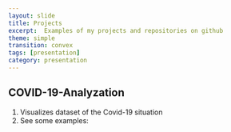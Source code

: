 ```yaml
---
layout: slide
title: Projects
excerpt:  Examples of my projects and repositories on github
theme: simple
transition: convex
tags: [presentation]
category: presentation
---
```

<section data-markdown>

## COVID-19-Analyzation
1. Visualizes dataset of the Covid-19 situation
2. See some examples:

<img source="https://github.com/m1ghtfr3e/m1ghtfr3e.github.io/blob/master/images/conf-dead.jpg">
